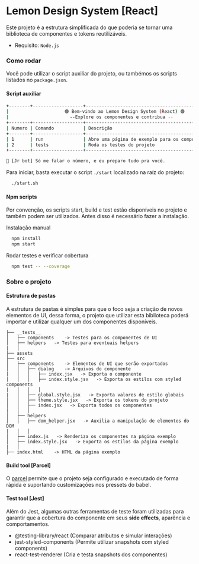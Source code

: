 
# Lemon Design System [React]

Este projeto é a estrutura simplificada do que poderia se tornar uma biblioteca
de componentes e tokens reutilizáveis.

- Requisito: `Node.js`


### Como rodar
Você pode utilizar o script auxiliar do projeto, ou tambémos os scripts
listados no `package.json`.

#### Script auxiliar

```bash
+--------+-------------------+--------------------------------------------------------+
|                     🟢 Bem-vindo ao Lemon Design System (React) 🟢                  |
|                       --Explore os componentes e contribua --                       |
+--------+-------------------+--------------------------------------------------------+
| Numero | Comando           | Descrição                                              |
+--------+-------------------+--------------------------------------------------------+
| 1      | run               | Abre uma página de exemplo para os componentes         |
| 2      | tests             | Roda os testes do projeto                              |
+--------+-------------------+--------------------------------------------------------+

🤖 [Jr bot] Só me falar o número, e eu preparo tudo pra você.
```

Para iniciar, basta executar o script `./start` localizado na raíz do projeto:
```bash
  ./start.sh
```

#### Npm scripts

Por convenção, os scripts start, build e test estão disponíveis no projeto e também
podem ser utilizados. Antes disso é necessário fazer a instalação.

Instalação manual
```bash
  npm install
  npm start
```

Rodar testes e verificar cobertura
```bash
  npm test -- --coverage
```

### Sobre o projeto

#### Estrutura de pastas
A estrutura de pastas é simples para que o foco seja a criação de novos elementos de UI,
dessa forma, o projeto que utilizar esta biblioteca poderá importar e utilizar qualquer
um dos componentes disponíveis.


~~~
├── __tests__ 
│   ├── components    -> Testes para os componentes de UI
│   ├── helpers   -> Testes para eventuais helpers
|   │
├── assets                          
├── src
│   ├── components    -> Elementos de UI que serão exportados
│   │   ├── dialog    -> Arquivos do componente
|   │   │   ├── index.jsx   -> Exporta o componente
|   │   │   ├── index.style.jsx   -> Exporta os estilos com styled components
|   │   │   │
|   │   ├── global.style.jsx   -> Exporta valores de estilo globais
│   │   ├── theme.style.jsx   -> Exporta os tokens do projeto
│   │   ├── index.jsx   -> Exporta todos os componentes
|   │   │ 
│   ├── helpers
│   │   ├── dom_helper.jsx   -> Auxilia a manipulação de elementos do DOM
|   │   │
│   ├── index.js   -> Renderiza os componentes na página exemplo
│   ├── index.style.jsx   -> Exporta os estilos da página exemplo
|   │
├── index.html    -> HTML da página exemplo
~~~

#### Build tool [Parcel]

O [parcel](https://parceljs.org/) permite que o projeto seja configurado e executado de forma
rápida e suportando customizações nos pressets do babel.

#### Test tool [Jest]

Além do Jest, algumas outras ferramentas de teste foram utilizadas para garantir que a 
cobertura do componente em seus **side effects**, aparência e comportamentos.
- @testing-library/react (Comparar atributos e simular interações)
- jest-styled-components (Permite utilizar snapshots com styled components)
- react-test-renderer (Cria e testa snapshots dos componentes)